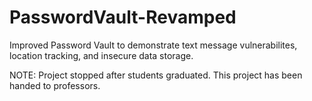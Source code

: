 PasswordVault-Revamped
======================

Improved Password Vault to demonstrate text message vulnerabilites, location tracking, and insecure data storage.

NOTE: Project stopped after students graduated. This project has been handed to professors.
